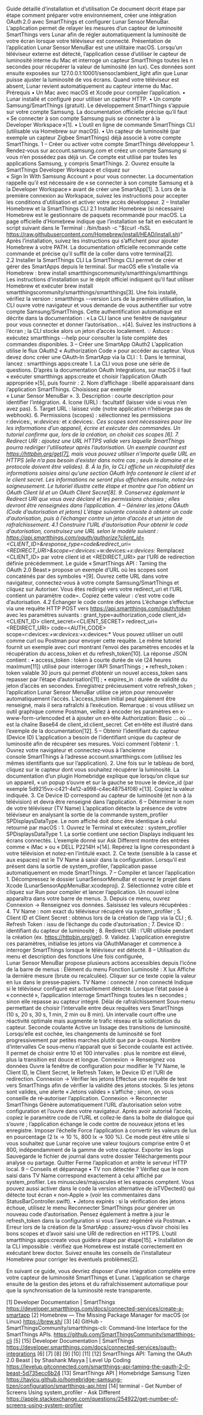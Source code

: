 Guide détaillé d’installation et d’utilisation
Ce document décrit étape par étape comment préparer votre environnement, créer une intégration OAuth 2.0 avec SmartThings et configurer Lunar Sensor MenuBar. L’application permet de relayer les mesures d’un capteur de luminosité SmartThings vers Lunar afin de régler automatiquement la luminosité de votre écran lorsque votre téléviseur est connecté.
Présentation de l’application
Lunar Sensor MenuBar est une utilitaire macOS. Lorsqu’un téléviseur externe est détecté, l’application cesse d’utiliser le capteur de luminosité interne du Mac et interroge un capteur SmartThings toutes les n secondes pour récupérer la valeur de luminosité (en lux). Ces données sont ensuite exposées sur 127.0.0.1:10001/sensor/ambient_light afin que Lunar puisse ajuster la luminosité de vos écrans. Quand votre téléviseur est absent, Lunar revient automatiquement au capteur interne du Mac.
Prérequis
	•	Un Mac avec macOS et Xcode pour compiler l’application.
	•	Lunar installé et configuré pour utiliser un capteur HTTP.
	•	Un compte Samsung/SmartThings (gratuit). Le développement SmartThings s’appuie sur votre compte Samsung. La documentation officielle précise qu’il faut « Se connecter à son compte Samsung puis se connecter à la Developer Workspace »[1].
	•	L’outil en ligne de commande SmartThings CLI (utilisable via Homebrew sur macOS).
	•	Un capteur de luminosité (par exemple un capteur Zigbee SmartThings) déjà associé à votre compte SmartThings.
1 – Créer ou activer votre compte SmartThings développeur
	1.	Rendez‑vous sur account.samsung.com et créez un compte Samsung si vous n’en possédez pas déjà un. Ce compte est utilisé par toutes les applications Samsung, y compris SmartThings.
	2.	Ouvrez ensuite la SmartThings Developer Workspace et cliquez sur « Sign In With Samsung Account » pour vous connecter. La documentation rappelle qu’il est nécessaire de « se connecter à son compte Samsung et à la Developer Workspace » avant de créer une SmartApp[1].
	3.	Lors de la première connexion au Workspace, suivez les instructions pour accepter les conditions d’utilisation et activer votre accès développeur.
2 – Installer Homebrew et la SmartThings CLI
2.1 Installer Homebrew (si nécessaire)
Homebrew est le gestionnaire de paquets recommandé pour macOS. La page officielle d’Homebrew indique que l’installation se fait en exécutant le script suivant dans le Terminal :
/bin/bash -c "$(curl -fsSL https://raw.githubusercontent.com/Homebrew/install/HEAD/install.sh)"
Après l’installation, suivez les instructions qui s’affichent pour ajouter Homebrew à votre PATH. La documentation officielle recommande cette commande et précise qu’il suffit de la coller dans votre terminal[2].
2.2 Installer la SmartThings CLI
La SmartThings CLI permet de créer et gérer des SmartApps depuis le terminal. Sur macOS elle s’installe via Homebrew :
brew install smartthingscommunity/smartthings/smartthings
Les instructions d’installation sur le dépôt officiel indiquent qu’il faut utiliser Homebrew et exécuter brew install smartthingscommunity/smartthings/smartthings[3]. Une fois installé, vérifiez la version :
smartthings --version
Lors de la première utilisation, la CLI ouvre votre navigateur et vous demande de vous authentifier sur votre compte Samsung/SmartThings. Cette authentification automatique est décrite dans la documentation : « La CLI lance une fenêtre de navigateur pour vous connecter et donner l’autorisation… »[4]. Suivez les instructions à l’écran ; la CLI stocke alors un jeton d’accès localement.
💡 Astuce : exécutez smartthings --help pour consulter la liste complète des commandes disponibles.
3 – Créer une SmartApp OAuth2
L’application utilise le flux OAuth2 « Authorization Code » pour accéder au capteur. Vous devez donc créer une OAuth‑In SmartApp via la CLI :
	1.	Dans le terminal, lancez :
smartthings apps:create
	1.	La CLI vous pose une série de questions. D’après la documentation OAuth Integrations, sur macOS il faut « exécuter smartthings apps:create et choisir l’application OAuth appropriée »[5], puis fournir :
	2.	Nom d’affichage : libellé apparaissant dans l’application SmartThings. Choisissez par exemple « Lunar Sensor MenuBar ».
	3.	Description : courte description pour identifier l’intégration.
	4.	Icone (URL) : facultatif (laisser vide si vous n’en avez pas).
	5.	Target URL : laissez vide (notre application n’héberge pas de webhook).
	6.	Permissions (scopes) : sélectionnez les permissions r:devices:*, w:devices:* et x:devices:*. Ces scopes sont nécessaires pour lire les informations d’un appareil, écrire et exécuter des commandes. Un tutoriel confirme que, lors de la création, on choisit ces scopes [6].
	7.	Redirect URI : ajoutez une URL HTTPS valide vers laquelle SmartThings pourra rediriger l’utilisateur après l’autorisation. Un exemple courant est https://httpbin.org/get[7], mais vous pouvez utiliser n’importe quelle URL en HTTPS (elle n’a pas besoin d’exister dans notre cas ; seuls le domaine et le protocole doivent être valides).
	8.	À la fin, la CLI affiche un récapitulatif des informations saisies ainsi qu’une section OAuth Info contenant le client id et le client secret. Les informations ne seront plus affichées ensuite, notez‑les soigneusement. Le tutoriel illustre cette étape et montre que l’on obtient un OAuth Client Id et un OAuth Client Secret[8].
	9.	Conservez également le Redirect URI que vous avez déclaré et les permissions choisies ; elles devront être renseignées dans l’application.
4 – Générer les jetons OAuth (Code d’autorisation et jetons)
L’étape suivante consiste à obtenir un code d’autorisation, puis à l’échanger contre un jeton d’accès et un jeton de rafraîchissement.
4.1 Construire l’URL d’autorisation
Pour obtenir le code d’autorisation, construisez une URL selon le modèle suivant :
https://api.smartthings.com/oauth/authorize?client_id=<CLIENT_ID>&response_type=code&redirect_uri=<REDIRECT_URI>&scope=r:devices:*+w:devices:*+x:devices:*
Remplacez <CLIENT_ID> par votre client id et <REDIRECT_URI> par l’URI de redirection définie précédemment. Le guide « SmartThings API : Taming the OAuth 2.0 Beast » propose un exemple d’URL où les scopes sont concaténés par des symboles +[9].
Ouvrez cette URL dans votre navigateur, connectez‑vous à votre compte Samsung/SmartThings et cliquez sur Autoriser. Vous êtes redirigé vers votre redirect_uri et l’URL contient un paramètre code=<valeur>. Copiez cette valeur : c’est votre code d’autorisation.
4.2 Échanger le code contre des jetons
L’échange s’effectue via une requête HTTP POST vers https://api.smartthings.com/oauth/token avec les paramètres suivants :
grant_type=authorization_code client_id=<CLIENT_ID> client_secret=<CLIENT_SECRET> redirect_uri=<REDIRECT_URI> code=<AUTH_CODE> scope=r:devices:*+w:devices:*+x:devices:*
Vous pouvez utiliser un outil comme curl ou Postman pour envoyer cette requête. Le même tutoriel fournit un exemple avec curl montrant l’envoi des paramètres encodés et la récupération du access_token et du refresh_token[10]. La réponse JSON contient :
	•	access_token : token à courte durée de vie (24 heures maximum[11]) utilisé pour interroger l’API SmartThings ;
	•	refresh_token : token valable 30 jours qui permet d’obtenir un nouvel access_token sans repasser par l’étape d’autorisation[11] ;
	•	expires_in : durée de validité du jeton d’accès en secondes.
Enregistrez précieusement votre refresh_token ; l’application Lunar Sensor MenuBar utilise ce jeton pour renouveler automatiquement l’accès. L’access_token initial peut également être renseigné, mais il sera rafraîchi à l’exécution.
Remarque : si vous utilisez un outil graphique comme Postman, veillez à encoder les paramètres en x-www-form-urlencoded et à ajouter un en‑tête Authorization: Basic … où … est la chaîne Base64 de client_id:client_secret. Cet en‑tête est illustré dans l’exemple de la documentation[12].
5 – Obtenir l’identifiant du capteur (Device ID)
L’application a besoin de l’identifiant unique du capteur de luminosité afin de récupérer ses mesures. Voici comment l’obtenir :
	1.	Ouvrez votre navigateur et connectez‑vous à l’ancienne console SmartThings à l’adresse account.smartthings.com (utilisez les mêmes identifiants que sur l’application).
	2.	Une fois sur le tableau de bord, cliquez sur le capteur dont vous souhaitez récupérer la luminosité. La documentation d’un plugin Homebridge explique que lorsqu’on clique sur un appareil, « un popup s’ouvre et sur la gauche se trouve le device_id (par exemple 5d9215vx-c421-4e12-a998-c4ec48754f08) »[13]. Copiez la valeur indiquée.
	3.	Ce Device ID correspond au capteur de luminosité (et non à la télévision) et devra être renseigné dans l’application.
6 – Déterminer le nom de votre téléviseur (TV Name)
L’application détecte la présence de votre téléviseur en analysant la sortie de la commande system_profiler SPDisplaysDataType. Le nom affiché doit donc être identique à celui retourné par macOS :
	1.	Ouvrez le Terminal et exécutez :
system_profiler SPDisplaysDataType
	1.	La sortie contient une section Displays indiquant les écrans connectés. L’exemple donné sur Ask Different montre des entrées comme « iMac » ou « DELL P2214H »[14]. Repérez la ligne correspondant à votre télévision et notez‑en l’intitulé exact.
	2.	Ce texte (sensible à la casse et aux espaces) est le TV Name à saisir dans la configuration. Lorsqu’il est présent dans la sortie de system_profiler, l’application passe automatiquement en mode SmartThings.
7 – Compiler et lancer l’application
	1.	Décompressez le dossier LunarSensorMenuBar et ouvrez le projet dans Xcode (LunarSensorAppMenuBar.xcodeproj).
	2.	Sélectionnez votre cible et cliquez sur Run pour compiler et lancer l’application. Un nouvel icône apparaîtra dans votre barre de menus.
	3.	Depuis ce menu, ouvrez Connexion → Renseignez vos données. Saisissez les valeurs récupérées :
	4.	TV Name : nom exact du téléviseur récupéré via system_profiler ;
	5.	Client ID et Client Secret : obtenus lors de la création de l’app via la CLI ;
	6.	Refresh Token : issu de l’échange du code d’autorisation ;
	7.	Device ID : identifiant du capteur de luminosité ;
	8.	Redirect URI : l’URI utilisée pendant la création (ex. https://httpbin.org/get).
	9.	Validez. L’application enregistre ces paramètres, initialise les jetons via OAuthManager et commence à interroger SmartThings lorsque le téléviseur est détecté.
8 – Utilisation du menu et description des fonctions
Une fois configurée, Lunar Sensor MenuBar propose plusieurs actions accessibles depuis l’icône de la barre de menus :
Élément du menu
Fonction
Luminosité : X lux
Affiche la dernière mesure (brute ou recalculée). Cliquer sur ce texte copie la valeur en lux dans le presse‑papiers.
TV Name : connecté / non connecté
Indique si le téléviseur configuré est actuellement détecté. Lorsque l’état passe à « connecté », l’application interroge SmartThings toutes les n secondes ; sinon elle repasse au capteur intégré.
Délai de rafraîchissement
Sous‑menu permettant de choisir l’intervalle entre deux requêtes vers SmartThings (10 s, 20 s, 30 s, 1 min, 2 min ou 8 min). Un intervalle court offre une réactivité optimale mais augmente le trafic réseau et la sollicitation du capteur.
Seconde coulante
Active un lissage des transitions de luminosité. Lorsqu’elle est cochée, les changements de luminosité se font progressivement par petites marches plutôt que par à‑coups.
Nombre d’intervalles
Ce sous‑menu n’apparaît que si Seconde coulante est activée. Il permet de choisir entre 10 et 100 intervalles : plus le nombre est élevé, plus la transition est douce et longue.
Connexion → Renseignez vos données
Ouvre la fenêtre de configuration pour modifier le TV Name, le Client ID, le Client Secret, le Refresh Token, le Device ID et l’URI de redirection.
Connexion → Vérifier les jetons
Effectue une requête de test vers SmartThings afin de vérifier la validité des jetons stockés. Si les jetons sont valides, une alerte « Jetons valides » s’affiche ; sinon, on vous conseille de ré‑autoriser l’application.
Connexion → Reconnecter SmartThings
Génère automatiquement l’URL d’autorisation selon votre configuration et l’ouvre dans votre navigateur. Après avoir autorisé l’accès, copiez le paramètre code de l’URL et collez‑le dans la boîte de dialogue qui s’ouvre ; l’application échange le code contre de nouveaux jetons et les enregistre.
Imposer l’échelle
Force l’application à convertir les valeurs de lux en pourcentage (2 lx → 10 %, 800 lx → 100 %). Ce mode peut être utile si vous souhaitez que Lunar reçoive une valeur toujours comprise entre 0 et 800, indépendamment de la gamme de votre capteur.
Exporter les logs
Sauvegarde le fichier de journal dans votre dossier Téléchargements pour analyse ou partage.
Quitter
Ferme l’application et arrête le serveur HTTP local.
9 – Conseils et dépannage
	•	TV non détectée ? Vérifiez que le nom saisi dans TV Name correspond exactement à celui affiché par system_profiler. Les minuscules/majuscules et les espaces comptent. Vous pouvez aussi activer dans le code la version alternative de isTVDected() qui détecte tout écran « non‑Apple » (voir les commentaires dans StatusBarController.swift).
	•	Jetons expirés : si la vérification des jetons échoue, utilisez le menu Reconnecter SmartThings pour générer un nouveau code d’autorisation. Pensez également à mettre à jour le refresh_token dans la configuration si vous l’avez régénéré via Postman.
	•	Erreur lors de la création de la SmartApp : assurez‑vous d’avoir choisi les bons scopes et d’avoir saisi une URI de redirection en HTTPS. L’outil smartthings apps:create vous guidera étape par étape[15].
	•	Installation de la CLI impossible : vérifiez que Homebrew est installé correctement en exécutant brew doctor. Suivez ensuite les conseils de l’installateur Homebrew pour corriger les éventuels problèmes[2].

En suivant ce guide, vous devriez disposer d’une intégration complète entre votre capteur de luminosité SmartThings et Lunar. L’application se charge ensuite de la gestion des jetons et du rafraîchissement automatique pour que la synchronisation de la luminosité reste transparente.

[1] Developer Documentation | SmartThings
https://developer.smartthings.com/docs/connected-services/create-a-smartapp
[2] Homebrew — The Missing Package Manager for macOS (or Linux)
https://brew.sh/
[3] [4] GitHub - SmartThingsCommunity/smartthings-cli: Command-line Interface for the SmartThings APIs.
https://github.com/SmartThingsCommunity/smartthings-cli
[5] [15] Developer Documentation | SmartThings
https://developer.smartthings.com/docs/connected-services/oauth-integrations
[6] [7] [8] [9] [10] [11] [12] SmartThings API: Taming the OAuth 2.0 Beast | by Shashank Mayya | Level Up Coding
https://levelup.gitconnected.com/smartthings-api-taming-the-oauth-2-0-beast-5d735ecc6b24
[13] SmartThings API | Homebridge Samsung Tizen
https://tavicu.github.io/homebridge-samsung-tizen/configuration/smartthings-api.html
[14] terminal - Get Number of Screens Using system_profiler - Ask Different
https://apple.stackexchange.com/questions/254922/get-number-of-screens-using-system-profiler